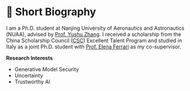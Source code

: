 
# 🧐 Short Biography

I am a Ph.D. student at Nanjing University of Aeronautics and Astronautics (NUAA), advised by [Prof. Yushu Zhang](http://yushuzhang.cn/). I received a scholarship from the China Scholarship Council ([CSC](https://www.csc.edu.cn/)) Excellent Talent Program and studied in Italy as a joint Ph.D. student with [Prof. Elena Ferrari](https://dawsec.dicom.uninsubria.it/elena.ferrari/) as my co-supervisor.

**Research Interests**

* Generative Model Security
* Uncertainty
* Trustworthy AI
